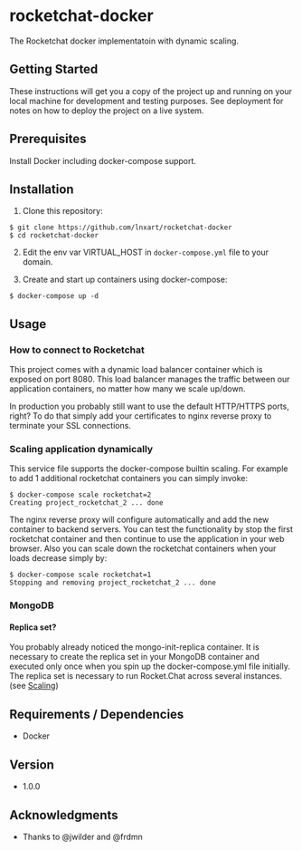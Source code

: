 # rocketchat-docker
The Rocketchat docker implementatoin with dynamic scaling.

## Getting Started

These instructions will get you a copy of the project up and running on your local machine for development and testing purposes. See deployment for notes on how to deploy the project on a live system.

## Prerequisites

Install Docker including docker-compose support.

## Installation

1. Clone this repository:
```
$ git clone https://github.com/lnxart/rocketchat-docker
$ cd rocketchat-docker
```
2. Edit the env var VIRTUAL_HOST in `docker-compose.yml` file to your domain. 

3. Create and start up containers using docker-compose:
```
$ docker-compose up -d
```
## Usage
### How to connect to Rocketchat

This project comes with a dynamic load balancer container which is exposed on port 8080. This load balancer manages the traffic between our application containers, no matter how many we scale up/down.

In production you probably still want to use the default HTTP/HTTPS ports, right? To do that simply add your certificates to nginx reverse proxy to terminate your SSL connections.

### Scaling application dynamically

This service file supports the docker-compose builtin scaling. For example to add 1 additional rocketchat containers you can simply invoke:
```
$ docker-compose scale rocketchat=2
Creating project_rocketchat_2 ... done
```
The nginx reverse proxy will configure automatically and add the new container to backend servers.
You can test the functionality by stop the first rocketchat container and then continue to use the application in your web browser.
Also you can scale down the rocketchat containers when your loads decrease simply by:
```
$ docker-compose scale rocketchat=1
Stopping and removing project_rocketchat_2 ... done
```
### MongoDB

#### Replica set?

You probably already noticed the mongo-init-replica container. It is necessary to create the replica set in your MongoDB container and executed only once when you spin up the docker-compose.yml file initially. The replica set is necessary to run Rocket.Chat across several instances. (see [Scaling](https://github.com/lnxart/rocketchat-docker#scaling-application-dynamically))

## Requirements / Dependencies

- Docker

## Version

- 1.0.0

## Acknowledgments

* Thanks to @jwilder and @frdmn
